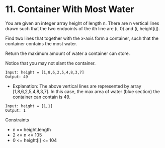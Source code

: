 # 11. Container With Most Water

You are given an integer array height of length n. There are n vertical lines drawn such that the two endpoints of the ith line are (i, 0) and (i, height[i]).

Find two lines that together with the x-axis form a container, such that the container contains the most water.

Return the maximum amount of water a container can store.

Notice that you may not slant the container.

```text
Input: height = [1,8,6,2,5,4,8,3,7]
Output: 49
```

* Explanation: The above vertical lines are represented by array [1,8,6,2,5,4,8,3,7]. In this case, the max area of water (blue section) the container can contain is 49.

```text
Input: height = [1,1]
Output: 1
```

Constraints

* n == height.length
* 2 <= n <= 105
* 0 <= height[i] <= 104
